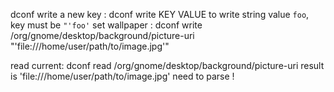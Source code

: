 dconf write a new key : 
    dconf  write KEY VALUE
to write string value `foo`, key must be `"'foo'`
set wallpaper : 
    dconf write /org/gnome/desktop/background/picture-uri "'file:///home/user/path/to/image.jpg'"

read current:
    dconf read /org/gnome/desktop/background/picture-uri
result is
    'file:///home/user/path/to/image.jpg'
need to parse !
